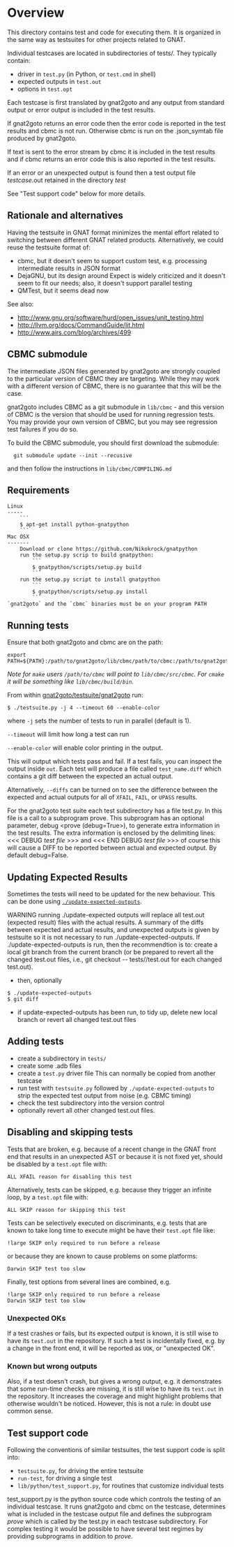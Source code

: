 Overview
========

This directory contains test and code for executing them. It is organized in
the same way as testsuites for other projects related to GNAT.

Individual testcases are located in subdirectories of tests/. They typically
contain:

* driver in `test.py` (in Python, or `test.cmd` in shell)
* expected outputs in `test.out`
* options in `test.opt`

Each testcase is first translated by gnat2goto and any
output from standard output or error output is included in
the test results.

If gnat2goto returns an error code then the error code is reported in
the test results and cbmc is not run.
Otherwise cbmc is run on the .json_symtab file produced
by gnat2goto.

If text is sent to the error stream by cbmc it is included in
the test results and if cbmc returns an error code this
is also reported in the test results.

If an error or an unexpected output is found then a
test output file *testcase*.out retained in the directory *test*

See "Test support code" below for more details.

Rationale and alternatives
--------------------------

Having the testsuite in GNAT format minimizes the mental effort related to
switching between different GNAT related products. Alternatively, we could
reuse the testsuite format of:

* cbmc, but it doesn't seem to support custom test, e.g. processing
  intermediate results in JSON format
* DejaGNU, but its design around Expect is widely criticized and it doesn't
  seem to fit our needs; also, it doesn't support parallel testing
* QMTest, but it seems dead now

See also:
* http://www.gnu.org/software/hurd/open_issues/unit_testing.html
* http://llvm.org/docs/CommandGuide/lit.html
* http://www.airs.com/blog/archives/499

CBMC submodule
--------------

The intermediate JSON files generated by gnat2goto are strongly coupled to
the particular version of CBMC they are targeting. While they may work with
a different version of CBMC, there is no guarantee that this will be the case.

gnat2goto includes CBMC as a git submodule in `lib/cbmc` - and this version of
CBMC is the version that should be used for running regression tests. You may
provide your own version of CBMC, but you may see regression test failures if
you do so.

To build the CBMC submodule, you should first download the submodule:

```
  git submodule update --init --recusive
```

and then follow the instructions in `lib/cbmc/COMPILING.md`

Requirements
------------
	Linux
	-----
		```
		$ apt-get install python-gnatpython
		```
	Mac OSX
	-------
		Download or clone https://github.com/Nikokrock/gnatpython
		run the setup.py scrip to build gnatpython:
			```
			$ gnatpython/scripts/setup.py build
			```
		run the setup.py script to install gnatpython
			```
			$ gnatpython/scripts/setup.py install
			```
	`gnat2goto` and the `cbmc` binaries must be on your program PATH

Running tests
-------------

Ensure that both gnat2goto and cbmc are on the path:

```
export PATH=${PATH}:/path/to/gnat2goto/lib/cbmc/path/to/cbmc:/path/to/gnat2goto/gnat2goto/install
```

_Note for `make` users `/path/to/cbmc` will point to `lib/cbmc/src/cbmc`. For
`cmake` it will be something like `lib/cbmc/build/bin`._

From within [gnat2goto/testsuite/gnat2goto](.) run:

```
$ ./testsuite.py -j 4 --timeout 60 --enable-color
```
where ```-j``` sets the number of tests to run in parallel (default is 1).

`--timeout` will limit how long a test can run

`--enable-color` will enable color printing in the output.

This will output which tests pass and fail. If a test fails, you can inspect the output
inside `out`. Each test will produce a file called `test_name.diff` which contains a git
diff between the expected an actual output.

Alternatively, `--diffs` can be turned on to see the difference between the expected
and actual outputs for all of `XFAIL`, `FAIL`, or `UPASS` results.

For the gnat2goto test suite each test subdirectory has a file test.py.
  In this file is a call to a subprogram prove.  This subprogram has an
  optional parameter, debug <prove (debug=True>),
  to generate extra information in the test results. The extra information
  is enclosed by the delimiting lines:
  <<< DEBUG *test file* >>> and <<< END DEBUG *test file*  >>>
  of course this will cause a DIFF to be reported between actual and
  expected output.  By default debug=False.

Updating Expected Results
-------------------------

Sometimes the tests will need to be updated for the new behaviour. This can be done
using [`./update-expected-outputs`](update-expected-outputs).

WARNING running ./update-expected outputs will replace all test.out
	(expected result) files with the actual results.
	A summary of the diffs between expected and actual results,
	and unexpected outputs is given by testsuite so it is not necessary
	to run ./update-expected-outputs.
	If ./update-expected-outputs is run, then the recommendtion is to:
	create a local git branch from the current branch (or be prepared to
	revert all the changed test.out files, i.e.,
	git checkout -- tests/<test-dir>/test.out for each changed test.out).


* then, optionally

```
$ ./update-expected-outputs
$ git diff
```
* if update-expected-outputs has been run, to tidy up,
  delete new local branch or revert all changed test.out files

Adding tests
------------

* create a subdirectory in `tests/`
* create some .adb files
* create a `test.py` driver file
  This can normally be copied from another testcase
* run test with `testsuite.py` followed by `./update-expected-outputs` to strip
  the expected test output from noise (e.g. CBMC timing)
* check the test subdirectory into the version control
* optionally revert all other changed test.out files.

Disabling and skipping tests
----------------------------

Tests that are broken, e.g. because of a recent change in the GNAT front end
that results in an unexpected AST or because it is not fixed yet, should be
disabled by a `test.opt` file with:

```
ALL XFAIL reason for disabling this test
```

Alternatively, tests can be skipped, e.g. because they trigger an infinite
loop, by a `test.opt` file with:

```
ALL SKIP reason for skipping this test
```

Tests can be selectively executed on discriminants, e.g. tests that are known
to take long time to execute might be have their `test.opt` file like:

```
!large SKIP only required to run before a release
```

or because they are known to cause problems on some platforms:

```
Darwin SKIP test too slow
```

Finally, test options from several lines are combined, e.g.

```
!large SKIP only required to run before a release
Darwin SKIP test too slow
```

### Unexpected OKs

If a test crashes or fails, but its expected output is known, it is still wise
to have its `test.out` in the repository. If such a test is incidentally fixed,
e.g. by a change in the front end, it will be reported as `UOK`, or "unexpected
OK".

### Known but wrong outputs

Also, if a test doesn't crash, but gives a wrong output, e.g. it demonstrates
that some run-time checks are missing, it is still wise to have its `test.out`
in the repository. It increases the coverage and might highlight problems that
otherwise wouldn't be noticed. However, this is not a rule: in doubt use common
sense.

Test support code
-----------------

Following the conventions of similar testsuites, the test support code is split
into:

* `testsuite.py`, for driving the entire testsuite
* `run-test`, for driving a single test
* `lib/python/test_support.py`, for routines that customize individual tests

test_support.py is the python source code which controls the testing of an
individual testcase.  It runs gnat2goto and cbmc on the testcase, determines
what is included in the testcase output file and defines the subprogram
*prove* which is called by the test.py in each testcase subdirectory.
For complex testing it would be possible to have several test regimes
by providing subprograms in addition to *prove*.

